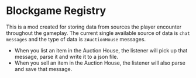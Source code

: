 # Blockgame Registry

This is a mod created for storing data from sources the player encounter throughout the gameplay. The current single available source of data is `chat messages` and the type of data is `zAuctionHouse` messages.

- When you list an item in the Auction House, the listener will pick up that message, parse it and write it to a json file.
- When you sell an item in the Auction House, the listener will also parse and save that message.